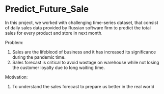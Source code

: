 # Predict_Future_Sale

In this project, we worked with challenging time-series dataset, that consist of daily sales data provided by Russian software firm to predict the total sales for every product and store in next month. 

Problem:

1. Sales are the lifeblood of business and it has increased its significance during the pandemic time. 
2. Sales forecast is critical to avoid wastage on warehouse while not losing the customer loyalty due to long waiting time. 


Motivation:

1. To understand the sales forecast to prepare us better in the real world

